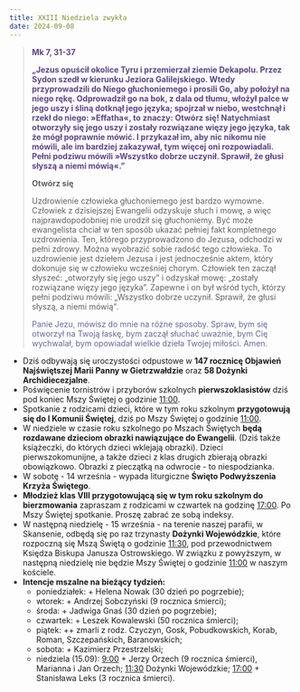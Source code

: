 ```yaml
---
title: XXIII Niedziela zwykła
date: 2024-09-08
---
```


> **<span style="color: #5D4587;">Mk 7, 31-37 </span>**
>
> **<span style="color: #5D4587;">„Jezus opuścił okolice Tyru i przemierzał ziemie Dekapolu. Przez Sydon szedł w kierunku Jeziora Galilejskiego. Wtedy przyprowadzili do Niego głuchoniemego i prosili Go, aby położył na niego rękę. Odprowadził go na bok, z dala od tłumu, włożył palce w jego uszy i śliną dotknął jego języka; spojrzał w niebo, westchnął i rzekł do niego: »Effatha«, to znaczy: Otwórz się! Natychmiast otworzyły się jego uszy i zostały rozwiązane więzy jego języka, tak że mógł poprawnie mówić. I przykazał im, aby nic nikomu nie mówili, ale im bardziej zakazywał, tym więcej oni rozpowiadali. Pełni podziwu mówili »Wszystko dobrze uczynił. Sprawił, że głusi słyszą a niemi mówią«.”</span>**
>
>
>
> **Otwórz się**
>
> Uzdrowienie człowieka głuchoniemego jest bardzo wymowne. Człowiek z dzisiejszej Ewangelii odzyskuje słuch i mowę, a więc najprawdopodobniej nie urodził się głuchoniemy. Być może ewangelista chciał w ten sposób ukazać pełniej fakt kompletnego uzdrowienia. Ten, którego przyprowadzono do Jezusa, odchodzi w pełni zdrowy. Można wyobrazić sobie radość tego człowieka. To uzdrowienie jest dziełem Jezusa i jest jednocześnie aktem, który dokonuje się w człowieku wcześniej chorym. Człowiek ten zaczął słyszeć: „otworzyły się jego uszy" i odzyskał mowę: „zostały rozwiązane więzy jego języka”. Zapewne i on był wśród tych, którzy pełni podziwu mówili: „Wszystko dobrze uczynił. Sprawił, że głusi słyszą, a niemi mówią".
>
> <span style="color: #666699;">Panie Jezu, mówisz do mnie na różne sposoby. Spraw, bym się otworzył na Twoją łaskę, bym zaczął słuchać uważnie, bym Cię wychwalał, bym opowiadał wielkie dzieła Twojej miłości. Amen.
> &nbsp;

- Dziś odbywają się uroczystości odpustowe w **147 rocznicę Objawień Najświętszej Marii Panny w Gietrzwałdzie** oraz **58 Dożynki Archidiecezjalne**.
- Poświęcenie tornistrów i przyborów szkolnych **pierwszoklasistów** dziś pod koniec Mszy Świętej o godzinie <u>11:00</u>.
- Spotkanie z rodzicami dzieci, które w tym roku szkolnym **przygotowują się do I Komunii Świętej**, dziś po Mszy Świętej o godzinie <u>11:00</u>.
- W niedziele w czasie roku szkolnego po Mszach Świętych **będą rozdawane dzieciom obrazki nawiązujące do Ewangelii**. (Dziś także książeczki, do których dzieci wklejają obrazki). Dzieci pierwszokomunijne, a także dzieci z klas drugich zbierają obrazki obowiązkowo. Obrazki z pieczątką na odwrocie - to niespodzianka.
- W sobotę - 14 września - wypada liturgiczne **Święto Podwyższenia Krzyża Świętego**.
- **Młodzież klas VIII przygotowującą się w tym roku szkolnym do bierzmowania** zapraszam z rodzicami w czwartek na godzinę <u>17:00</u>. Po Mszy Świętej spotkanie. Proszę zabrać ze sobą indeksy.
- W następną niedzielę - 15 września - na terenie naszej parafii, w Skansenie, odbędą się po raz trzynasty **Dożynki Wojewódzkie**, które rozpoczną się Mszą Świętą o godzinie <u>11:30</u>, pod przewodnictwem Księdza Biskupa Janusza Ostrowskiego. W związku z powyższym, w następną niedzielę nie będzie Mszy Świętej o godzinie <u>11:00</u> w naszym kościele.
- **Intencje mszalne na bieżący tydzień:**
  - poniedziałek: + Helena Nowak (30 dzień po pogrzebie);
  - wtorek: + Andrzej Sobczyński (9 rocznica śmierci);
  - środa: + Jadwiga Gnaś (30 dzień po pogrzebie);
  - czwartek: + Leszek Kowalewski (50 rocznica śmierci);
  - piątek: ++ zmarli z rodz. Czyczyn, Gosk, Pobudkowskich, Korab, Roman, Szczepańskich, Baranowskich;
  - sobota: + Kazimierz Przestrzelski;
  - niedziela (15.09): <u>9:00</u> + Jerzy Orzech (9 rocznica śmierci), Marianna i Jan Orzech; <u>11:30</u> Dożynki Wojewódzkie; <u>17:00</u> + Stanisława Leks (3 rocznica śmierci).
